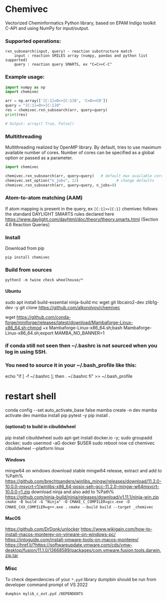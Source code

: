 # Chemivec

Vectorized Cheminformatics Python library, based on EPAM Indigo toolkit C-API
and using NumPy for input/output.

### Supported operations:
```
rxn_subsearch(input, query) - reaction substructure match
    input : reaction SMILES array (numpy, pandas and python list supported)
    query : reaction query SMARTS, ex "C=C>>C-C"
```

### Example usage:

```python
import numpy as np
import chemivec

arr = np.array(['[C:1]=O>>[C:1]O', 'C=O>>CO'])
query = "[C:1]=O>>[C:1]O"
res = chemivec.rxn_subsearch(arr, query=query)
print(res)

# Output: array([ True, False]) 
```

### Multithreading

Multithreading realized by OpenMP library. By default, tries to use maximum available number of cores.
Number of cores can be specified as a global option or passed as a parameter.

```python
import chemivec

chemivec.rxn_subsearch(arr, query=query)   # default max available cores
chemivec.set_option("n_jobs", 12)                 # change defaults
chemivec.rxn_subsearch(arr, query=query, n_jobs=8)
```

### Atom-to-atom matching (AAM) 
If atom mapping is present in the query, ex `[C:1]>>[C:1]` chemivec follows the standard DAYLIGHT SMARTS rules
declared here https://www.daylight.com/dayhtml/doc/theory/theory.smarts.html (Section 4.6 Reaction Queries)


### Install

Download from pip

`pip install chemivec`

### Build from sources

`python3 -m twine check wheelhouse/*`

#### Ubuntu
sudo apt install build-essential ninja-build mc wget git libcairo2-dev zlib1g-dev -y
git clone https://github.com/alkorolyov/chemivec

wget https://github.com/conda-forge/miniforge/releases/latest/download/Mambaforge-Linux-x86_64.sh;chmod +x Mambaforge-Linux-x86_64.sh;bash Mambaforge-Linux-x86_64.sh;export MAMBA_NO_BANNER=1
### if conda still not seen then ~/.bashrc is not sourced when you log in using SSH.
### You need to source it in your ~/.bash_profile like this:
echo "if [ -f ~/.bashrc ]; then
. ~/.bashrc
fi" >> ~/.bash_profile
# restart shell
conda config --set auto_activate_base false
mamba create -n dev
mamba activate dev
mamba install pip pytest -y
pip install .

#### (optional) to build in cibuildwheel
pip install cibuildwheel
sudo apt-get install docker.io -y; sudo groupadd docker; sudo usermod -aG docker $USER
sudo reboot now
cd chemivec
cibuildwheel --platform linux

#### Windows

mingw64 on windows
download stable mingw64 release, extract and add to %Path%
https://github.com/brechtsanders/winlibs_mingw/releases/download/11.2.0-10.0.0-msvcrt-r1/winlibs-x86_64-posix-seh-gcc-11.2.0-mingw-w64msvcrt-10.0.0-r1.zip
download ninja and also add to %Path%
https://github.com/ninja-build/ninja/releases/download/v1.11.1/ninja-win.zip
`cmake -B build -G "Ninja" -D CMAKE_C_COMPILER=gcc.exe -D CMAKE_CXX_COMPILER=g++.exe .`
`cmake --build build --target _chemivec`

#### MacOS

https://github.com/DrDonk/unlocker
https://www.wikigain.com/how-to-install-macos-monterey-on-vmware-on-windows-pc/
https://intoguide.com/install-vmware-tools-on-macos-monterey/
https://href.li/?https://softwareupdate.vmware.com/cds/vmw-desktop/fusion/11.1.0/13668589/packages/com.vmware.fusion.tools.darwin.zip.tar


### Misc
To check dependencies of your `*.pyd` library
dumpbin should be run from developer command prompt of VS 2022

`dumpbin mylib_c_ext.pyd /DEPENDENTS`
